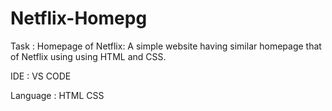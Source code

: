 # Netflix-Homepg

Task : Homepage of Netflix:
A simple website having similar homepage
that of Netflix using using HTML and
CSS.

IDE : VS CODE

Language : HTML CSS
